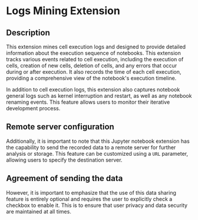 # Logs Mining Extension


## Description
This extension mines cell execution logs and designed to provide detailed
information about the execution sequence of notebooks. This extension tracks various events related to cell execution,
including the execution of cells, creation of new cells, deletion of cells, and any errors that occur during or after
execution. It also records the time of each cell execution, providing a comprehensive view of the notebook's execution
timeline.

In addition to cell execution logs, this extension also captures notebook general logs such as kernel interruption and
restart, as well as any notebook renaming events. This feature allows users to monitor their iterative development
process.

## Remote server configuration
Additionally, it is important to note that this Jupyter notebook extension has the capability to send the recorded data
to a remote server for further analysis or storage. This feature can be customized using a `URL` parameter, allowing users
to specify the destination server.

## Agreement of sending the data

However, it is important to emphasize that the use of this data sharing feature is entirely optional and requires the
user to explicitly check a checkbox to enable it. This is to ensure that user privacy and data security are maintained
at all times.
